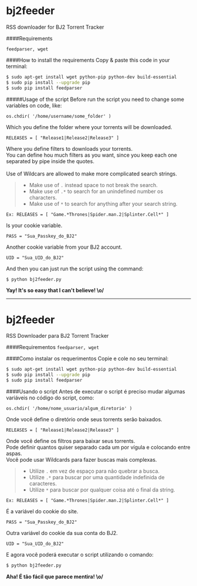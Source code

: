 bj2feeder
=========

RSS downloader for BJ2 Torrent Tracker

####Requirements
```
feedparser, wget
```

####How to install the requirements
Copy & paste this code in your terminal:
```sh
$ sudo apt-get install wget python-pip python-dev build-essential 
$ sudo pip install --upgrade pip
$ sudo pip install feedparser
```

#####Usage of the script
Before run the script you need to change some variables on code, like:
```
os.chdir( '/home/username/some_folder' )
```
Which you define the folder where your torrents will be downloaded.

```
RELEASES = [ "Release1|Release2|Release3" ]
```
Where you define filters to downloads your torrents.<br/>
You can define hou much filters as you want, since you keep each one separated by pipe inside the quotes.<br/><br/>
Use of Wildcars are allowed to make more complicated search strings.<br/>
> - Make use of ```.``` instead space to not break the search.
> - Make use of ```.*``` to search for an unindefined number os characters.
> - Make use of ```*``` to search for anything after your search string.<br/>
```
Ex: RELEASES = [ "Game.*Thrones|Spider.man.2|Splinter.Cell*" ]
```

Is your cookie variable.
```
PASS = "Sua_Passkey_do_BJ2"
```

Another cookie variable from your BJ2 account.
```
UID = "Sua_UID_do_BJ2"
```

And then you can just run the script using the command:
```sh
$ python bj2feeder.py
```

**Yay! It's so easy that I can't believe! \o/**

---

bj2feeder
=========

RSS Downloader para BJ2 Torrent Tracker

####Requirementos
```feedparser, wget```

####Como instalar os requerimentos
Copie e cole no seu terminal:
```sh
$ sudo apt-get install wget python-pip python-dev build-essential 
$ sudo pip install --upgrade pip
$ sudo pip install feedparser
```

####Usando o script
Antes de executar o script é preciso mudar algumas variáveis no código do script, como:
```
os.chdir( '/home/nome_usuario/algum_diretorio' )
```
Onde você define o diretório onde seus torrents serão baixados.

```
RELEASES = [ "Release1|Release2|Release3" ]
```
Onde você define os filtros para baixar seus torrents.<br/>
Pode definir quantos quiser separado cada um por vígula e colocando entre aspas.<br/>
Você pode usar Wildcards para fazer buscas mais complexas.<br/>
> - Utilize ```.``` em vez de espaço para não quebrar a busca.<br/>
> - Utilize ```.*``` para buscar por uma quantidade indefinida de caracteres.<br/>
> - Utilize ```*``` para buscar por qualquer coisa até o final da string.<br/>
```
Ex: RELEASES = [ "Game.*Thrones|Spider.man.2|Splinter.Cell*" ]
```

É a variável do cookie do site.
```
PASS = "Sua_Passkey_do_BJ2"
```

Outra variável do cookie da sua conta do BJ2.
```
UID = "Sua_UID_do_BJ2"
```

E agora você poderá executar o script utilizando o comando:
```sh
$ python bj2feeder.py
```

**Aha! É tão fácil que parece mentira! \o/**

